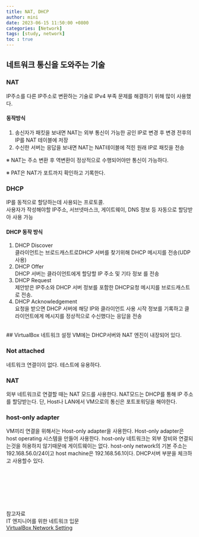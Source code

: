 ```yaml
---
title: NAT, DHCP
author: mini
date: 2023-06-15 11:50:00 +0800
categories: [Network] 
tags: [study, network]
toc : true
---
```



## 네트워크 통신을 도와주는 기술
### NAT
IP주소를 다른 IP주소로 변환하는 기술로 IPv4 부족 문제를 해결하기 위해 많이 사용했다. 

#### 동작방식
1. 송신자가 패킷을 보내면 NAT는 외부 통신이 가능한 공인 IP로 변경 후 변경 전후의 IP를 NAT 테이블에 저장  
2. 수신한 서버는 응답을 보내면 NAT는 NAT테이블에 적힌 원래 IP로 패킷을 전송  

※ NAT는 주소 변환 후 역변환이 정상적으로 수행되어야만 통신이 가능하다. 

※ PAT은 NAT가 포트까지 확인하고 기록한다. 


### DHCP
IP를 동적으로 할당하는데 사용되는 프로토콜.  
사용자가 작성해야할 IP주소, 서브넷마스크, 게이트웨이, DNS 정보 등 자동으로 할당받아 사용 가능  

#### DHCP 동작 방식  
1. DHCP Discover  
클라이언트는 브로드캐스트로DHCP 서버를 찾기위해 DHCP 메시지를 전송(UDP사용)
2. DHCP Offer  
DHCP 서버는 클라이언트에게 할당할 IP 주소 및 기타 정보 를 전송  
3. DHCP Request    
제안받은 IP주소와 DHCP 서버 정보를 포함한 DHCP요청 메시지를 브로드캐스트로 전송. 
4. DHCP Acknowledgement  
요청을 받으면 DHCP 서버에 해당 IP와 클라이언트 사용 시작 정보를 기록하고 클라이언트에게 메시지를 정상적으로 수신했다는 응답을 전송  


<br/>
## VirtualBox 네트워크 설정
VM에는 DHCP서버와 NAT 엔진이 내장되어 있다.

### Not attached 
네트워크 연결이이 없다. 테스트에 유용하다. 

### NAT
외부 네트워크로 연결할 때는 NAT 모드를 사용한다. NAT모드는 DHCP를 통해 IP 주소를 할당받는다.  단, Host나 LAN에서 VM으로의 통신은 포트포워딩을 해야한다.   

### host-only adapter
VM끼리 연결을 위해서는 Host-only adapter을 사용한다. Host-only adapter은 host operating 시스템을 만들어 사용한다. host-only 네트워크는 외부 장비와 연결되는것을 허용하지 않기때문에 게이트웨이는 없다.
host-only network의 기본 주소는 192.168.56.0/24이고 host machine은 192.168.56.1이다. DHCP서버 부분을 체크하고 사용할수 있다.   


<br/><br/><br/>
------------------------------------------------
참고자료  
IT 엔지니어를 위한 네트워크 입문    
[VirtualBox Network Setting](https://www.nakivo.com/blog/virtualbox-network-setting-guide) 

